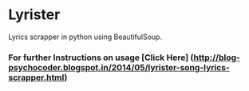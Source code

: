 Lyrister
========

Lyrics scrapper in python using BeautifulSoup.

### For further Instructions on usage [Click Here] (http://blog-psychocoder.blogspot.in/2014/05/lyrister-song-lyrics-scrapper.html)
